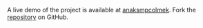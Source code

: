 A live demo of the project is available at [anaksmpcolmek](https://anaksmpcolmek.pages.dev).
Fork the [repository](https://github.com/isderific) on GitHub.